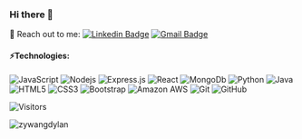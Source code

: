 ### Hi there 👋

<!--
**zywangdylan/zywangdylan** is a ✨ _special_ ✨ repository because its `README.md` (this file) appears on your GitHub profile.

Here are some ideas to get you started:

- 🔭 I’m currently working on ...
- 🌱 I’m currently learning ...
- 👯 I’m looking to collaborate on ...
- 🤔 I’m looking for help with ...
- 💬 Ask me about ...
- 📫 How to reach me: ...
- 😄 Pronouns: ...
- ⚡ Fun fact: ...
-->

👐 Reach out to me: [![Linkedin Badge](https://img.shields.io/badge/-JiahaoHe-blue?style=flat-square&logo=Linkedin&logoColor=white)]([https://www.linkedin.com/in/jiahaohe1999/?locale=en_US](https://www.linkedin.com/in/zhenyuan-wang-5782a2157/))
[![Gmail Badge](https://img.shields.io/badge/-zxw@seas.upenn.edu-c14438?style=flat-square&logo=Gmail&logoColor=white)](mailto:zxw@seas.upenn.edu)

#### ⚡Technologies:
![JavaScript](https://img.shields.io/badge/-JavaScript-black?style=flat-square&logo=javascript)
![Nodejs](https://img.shields.io/badge/-Nodejs-black?style=flat-square&logo=Node.js)
![Express.js](https://img.shields.io/badge/-Express.js-black?style=flat-square&logo=Express)
![React](https://img.shields.io/badge/-React-black?style=flat-square&logo=react)
![MongoDb](https://img.shields.io/badge/-MongoDB-green?style=flat-square&logo=MongoDB)
![Python](https://img.shields.io/badge/-Python-black?style=flat-square&logo=Python)
![Java](https://img.shields.io/badge/-java-E34A86?style=flat-square&logo=java)
![HTML5](https://img.shields.io/badge/-HTML5-E34F26?style=flat-square&logo=html5&logoColor=white)
![CSS3](https://img.shields.io/badge/-CSS3-1572B6?style=flat-square&logo=css3)
![Bootstrap](https://img.shields.io/badge/-Bootstrap-563D7C?style=flat-square&logo=bootstrap)
![Amazon AWS](https://img.shields.io/badge/Amazon%20AWS-232F3E?style=flat-square&logo=amazon-aws)
![Git](https://img.shields.io/badge/-Git-black?style=flat-square&logo=git)
![GitHub](https://img.shields.io/badge/-GitHub-181717?style=flat-square&logo=github)

![Visitors](https://visitor-badge.laobi.icu/badge?page_id=zywangdylan.zywangdylan)

<img src="https://github-readme-stats.vercel.app/api?username=zywangdylan&show_icons=true&count_private=true" alt="zywangdylan" />
